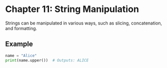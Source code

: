 # Chapter 11: String Manipulation

Strings can be manipulated in various ways, such as slicing, concatenation, and formatting.

## Example

```python
name = "Alice"
print(name.upper())  # Outputs: ALICE
```